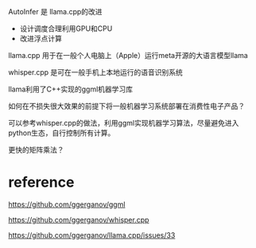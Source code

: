 

AutoInfer 是 llama.cpp的改进

- 设计调度合理利用GPU和CPU
- 改进浮点计算


llama.cpp 用于在一般个人电脑上（Apple）运行meta开源的大语言模型llama

whisper.cpp 是可在一般手机上本地运行的语音识别系统

llama利用了C++实现的ggml机器学习库

如何在不损失很大效果的前提下将一般机器学习系统部署在消费性电子产品？

可以参考whisper.cpp的做法，利用ggml实现机器学习算法，尽量避免进入python生态，自行控制所有计算。

更快的矩阵乘法？


# reference

https://github.com/ggerganov/ggml

https://github.com/ggerganov/whisper.cpp

https://github.com/ggerganov/llama.cpp/issues/33